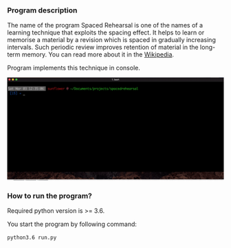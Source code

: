 ### Program description

The name of the program Spaced Rehearsal is one of the names of a learning 
technique that exploits the spacing effect. It helps to learn or memorise 
a material by a revision which is spaced in gradually increasing intervals.
Such periodic review improves retention of material in the long-term memory. 
You can read more about it in the [Wikipedia](https://en.wikipedia.org/wiki/Spaced_repetition).

Program implements this technique in console.

![Alt Text](https://github.com/Farit/Spaced-Rehearsal/raw/master/demo.gif)


### How to run the program?

Required python version is >= 3.6.

You start the program by following command:
   ```
   python3.6 run.py
   ```

